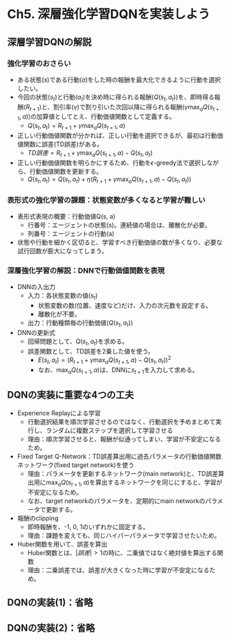 # Ch5. 深層強化学習DQNを実装しよう

## 深層学習DQNの解説

### 強化学習のおさらい

- ある状態($s$)である行動($a$)をした時の報酬を最大化できるように行動を選択したい。
- 今回の状態($s_t$)と行動($a_t$)を決め時に得られる報酬($Q(s_t, a_t)$)を、即時得る報酬($R_{t+1}$)と、割引率($\gamma$)で割り引いた次回以降に得られる報酬($\gamma\max_aQ(s_{t+1}, a)$)の加算値としてとえ、行動価値関数として定義する。
    - $Q(s_t, a_t) = R_{t+1}+\gamma\max_aQ(s_{t+1}, a)$ 
- 正しい行動価値関数が分かれば、正しい行動を選択できるが、最初は行動価値関数に誤差(TD誤差)がある。
    - $TD誤差 = R_{t+1}+\gamma\max_aQ(s_{t+1}, a)-Q(s_t, a_t)$
- 正しい行動価値関数を明らかにするため、行動を$\epsilon$-greedy法で選択しながら、行動価値関数を更新する。
    - $Q(s_t, a_t) = Q(s_t, a_t) +  \eta(R_{t+1}+\gamma\max_aQ(s_{t+1}, a)-Q(s_t, a_t))$


### 表形式の強化学習の課題：状態変数が多くなると学習が難しい

- 表形式表現の概要：行動価値Q(s, a)
    - 行番号：エージェントの状態(s)。連続値の場合は、離散化が必要。
    - 列番号：エージェントの行動(a)
- 状態や行動を細かく区切ると、学習すべき行動価値の数が多くなり、必要な試行回数が膨大になってしまう。

### 深層強化学習の解説：DNNで行動価値関数を表現

- DNNの入出力
    - 入力：各状態変数の値($s_t$)
        - 状態変数の数(位置、速度など)だけ、入力の次元数を設定する。
        - 離散化が不要。
    - 出力：行動種類毎の行動価値($Q(s_t, a_t)$)
- DNNの更新式
    - 回帰問題として、$Q(s_t, a_t)$を求める。
    - 誤差関数として、TD誤差を2乗した値を使う。
        - $E(s_t, a_t)=(R_{t+1}+\gamma\max_aQ(s_{t+1}, a)-Q(s_t, a_t))^2$
        - なお、$\max_aQ(s_{t+1}, a)$は、DNNに$s_{t+1}$を入力して求める。

## DQNの実装に重要な4つの工夫

- Experience Replayによる学習
    - 行動選択結果を順次学習させるのではなく、行動選択を予めまとめて実行し、ランダムに複数ステップを選択して学習させる
    - 理由：順次学習させると、報酬が似通ってしまい、学習が不安定になるため。
- Fixed Target Q-Network：TD誤差算出用に過去パラメータの行動価値関数ネットワーク(fixed target network)を使う
    - 理由：パラメータを更新するネットワーク(main network)と、TD誤差算出用に$\max_aQ(s_{t+1}, a)$を算出するネットワークを同じにすると、学習が不安定になるため。
    - なお、target networkのパラメータを、定期的にmain networkのパラメータで更新する。
- 報酬のclipping
    - 即時報酬を、-1, 0, 1のいずれかに固定する。
    - 理由：課題を変えても、同じハイパーパラメータで学習させたいため。
- Huber関数を用いて、誤差を算出
    - Huber関数とは、$|誤差|>1$の時に、二乗値ではなく絶対値を算出する関数
    - 理由：二乗誤差では、誤差が大きくなった時に学習が不安定になるため。

## DQNの実装(1)：省略

## DQNの実装(2)：省略